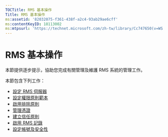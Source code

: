 ```yaml
---
TOCTitle: RMS 基本操作
Title: RMS 基本操作
ms:assetid: '82032075-f361-438f-a2c4-93ab29ae6cff'
ms:contentKeyID: 18113002
ms:mtpsurl: 'https://technet.microsoft.com/zh-tw/library/Cc747650(v=WS.10)'
---
```


RMS 基本操作
============

本節提供逐步提示，協助您完成有關管理及維護 RMS 系統的管理工作。

本節包含下列工作：

-   [設定 RMS 伺服器](https://technet.microsoft.com/02cbddf4-fc54-4fe5-a8d5-da15baeab7df)
-   [設定權限原則範本](https://technet.microsoft.com/31887a83-60c3-41b3-b636-69ff2dda3c88)
-   [啟用排除原則](https://technet.microsoft.com/bbb1ce50-bc11-41cf-b75b-a6756141908f)
-   [管理憑證](https://technet.microsoft.com/577328cf-505d-41c4-9eef-08ed6d8c9624)
-   [建立信任原則](https://technet.microsoft.com/6c2be3c2-1837-4de4-a72e-3ba3eec3321d)
-   [啟用 RMS 記錄](https://technet.microsoft.com/8de77548-f125-40b8-9fb9-40d0d9ec65e2)
-   [設定帳號及安全性](https://technet.microsoft.com/739a8ae2-a8dd-4137-973a-fea023ddd67a)